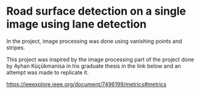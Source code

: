 # Road surface detection on a single image using lane detection 

In the project, image processing was done using vanishing points and stripes.

This project was inspired by the image processing part of the project done by Ayhan Küçükmanisa in his graduate thesis in the link below and an attempt was made to replicate it.

https://ieeexplore.ieee.org/document/7496199/metrics#metrics
